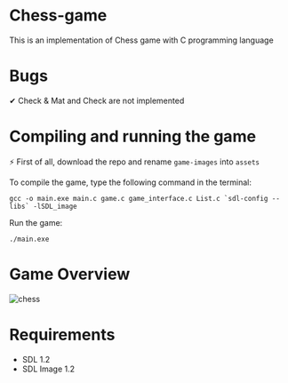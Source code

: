 # Chess-game
This is an implementation of Chess game with C programming language

# Bugs
✔ Check & Mat and Check are not implemented

# Compiling and running the game 
⚡ First of all, download the repo and rename ``` game-images ``` into ```assets```

To compile the game, type the following command in the terminal: 

``` gcc -o main.exe main.c game.c game_interface.c List.c `sdl-config --libs` -lSDL_image ```

Run the game: 

```./main.exe ```
# Game Overview
![chess](https://user-images.githubusercontent.com/24523745/89719563-89adb680-d9c1-11ea-87c3-007a2caa8692.png)

# Requirements
- SDL 1.2
- SDL Image 1.2
